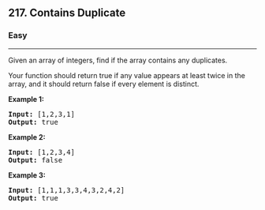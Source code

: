 <h2>217. Contains Duplicate</h2><h3>Easy</h3><hr><div><p>Given an array of integers, find if the array contains any duplicates.</p>

<p>Your function should return true if any value appears at least twice in the array, and it should return false if every element is distinct.</p>

<p><strong>Example 1:</strong></p>

<pre><strong>Input:</strong> [1,2,3,1]
<strong>Output:</strong> true</pre>

<p><strong>Example 2:</strong></p>

<pre><strong>Input: </strong>[1,2,3,4]
<strong>Output:</strong> false</pre>

<p><strong>Example 3:</strong></p>

<pre><strong>Input: </strong>[1,1,1,3,3,4,3,2,4,2]
<strong>Output:</strong> true</pre>
</div>